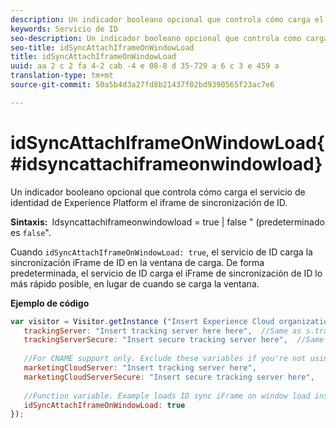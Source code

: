 ```yaml
---
description: Un indicador booleano opcional que controla cómo carga el servicio de identidad de Experience Platform el iframe de sincronización de ID.
keywords: Servicio de ID
seo-description: Un indicador booleano opcional que controla cómo carga el servicio de identidad de Experience Platform el iframe de sincronización de ID.
seo-title: idSyncAttachIframeOnWindowLoad
title: idSyncAttachIframeOnWindowLoad
uuid: aa 2 c 2 fa 4-2 cab -4 e 08-8 d 35-729 a 6 c 3 e 459 a
translation-type: tm+mt
source-git-commit: 50a5b4d3a27fd8b21437f02bd9390565f23ac7e6

---
```



# idSyncAttachIframeOnWindowLoad{#idsyncattachiframeonwindowload}

Un indicador booleano opcional que controla cómo carga el servicio de identidad de Experience Platform el iframe de sincronización de ID.

**Sintaxis:**` `Idsyncattachiframeonwindowload = true | false &quot; (predeterminado es `false`&quot;.

Cuando `idSyncAttachIframeOnWindowLoad: true`, el servicio de ID carga la sincronización iFrame de ID en la ventana de carga. De forma predeterminada, el servicio de ID carga el iFrame de sincronización de ID lo más rápido posible, en lugar de cuando se carga la ventana.

**Ejemplo de código**

```js
var visitor = Visitor.getInstance ("Insert Experience Cloud organization ID here",{ 
   trackingServer: "Insert tracking server here here",  //Same as s.trackingServer 
   trackingServerSecure: "Insert secure tracking server here",  //Same as s.trackingServerSecure 
 
   //For CNAME support only. Exclude these variables if you're not using CNAME 
   marketingCloudServer: "Insert tracking server here", 
   marketingCloudServerSecure: "Insert secure tracking server here", 
 
   //Function variable. Example loads ID sync iFrame on window load instad of ASAP. 
   idSyncAttachIframeOnWindowLoad: true 
});
```

